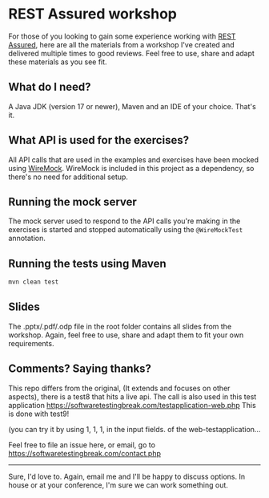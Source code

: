 REST Assured workshop
==================
For those of you looking to gain some experience working with [REST Assured](http://rest-assured.io/), here are all the materials from a workshop I've created and delivered multiple times to good reviews. Feel free to use, share and adapt these materials as you see fit.

What do I need?
---
A Java JDK (version 17 or newer), Maven and an IDE of your choice. That's it.

What API is used for the exercises?
---
All API calls that are used in the examples and exercises have been mocked using [WireMock](http://wiremock.org/). WireMock is included in this project as a dependency, so there's no need for additional setup.

Running the mock server
---
The mock server used to respond to the API calls you're making in the exercises is started and stopped automatically using the `@WireMockTest` annotation.


Running the tests using Maven
---

```bash
mvn clean test
```

Slides
---
The .pptx/.pdf/.odp file in the root folder contains all slides from the workshop. Again, feel free to use, share and adapt them to fit your own requirements.

Comments? Saying thanks?
---
This repo differs from the original,
(It extends and focuses on other aspects), there is a test8 that hits a live api.
The call is also used in this test application https://softwaretestingbreak.com/testapplication-web.php
This is done with test9!

(you can try it by using 1, 1, 1, in the input fields. of the web-testapplication...

Feel free to file an issue here, or email, go to https://softwaretestingbreak.com/contact.php

---
Sure, I'd love to. Again, email me and I'll be happy to discuss options. In house or at your conference, I'm sure we can work something out.
